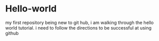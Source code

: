# Hello-world
my first repository
being new to git hub, i am walking through the hello world tutorial.
i need to follow the directions to be successful at using github
